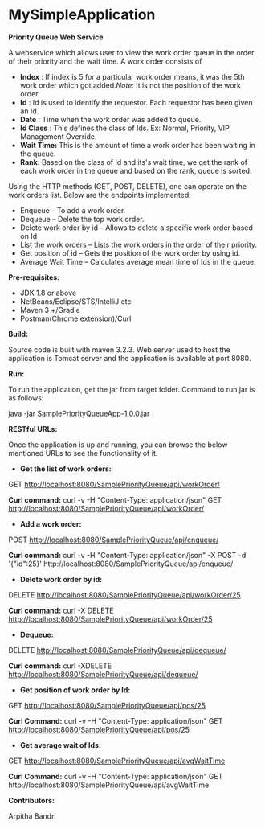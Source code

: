 # MySimpleApplication

**Priority Queue Web Service**

A webservice which allows user to view the work order queue in the order of their priority and the wait time. A work order consists of

- **Index** : If index is 5 for a particular work order means, it was the 5th work order which got added.*Note:* It is not the position of the work order.
- **Id** : Id is used to identify the requestor. Each requestor has been given an Id.
- **Date** : Time when the work order was added to queue.
- **Id Class** : This defines the class of Ids. Ex: Normal, Priority, VIP, Management Override.
- **Wait Time:** This is the amount of time a work order has been waiting in the queue.
- **Rank:** Based on the class of Id and its&#39;s wait time, we get the rank of each work order in the queue and based on the rank, queue is sorted.

Using the HTTP methods (GET, POST, DELETE), one can operate on the work orders list. Below are the endpoints implemented:

- Enqueue – To add a work order.
- Dequeue – Delete the top work order.
- Delete work order by id – Allows to delete a specific work order based on Id
- List the work orders – Lists the work orders in the order of their priority.
- Get position of id – Gets the position of the work order by using id.
- Average Wait Time – Calculates average mean time of Ids in the queue.

**Pre-requisites:**

- JDK 1.8 or above
- NetBeans/Eclipse/STS/IntelliJ etc
- Maven 3 +/Gradle
- Postman(Chrome extension)/Curl

**Build:**

Source code is built with maven 3.2.3. Web server used to host the application is Tomcat server and the application is available at port 8080.

**Run:**

To run the application, get the jar from target folder. Command to run jar is as follows:

java -jar SamplePriorityQueueApp-1.0.0.jar

**RESTful URLs:**

Once the application is up and running, you can browse the below mentioned URLs to see the functionality of it.

- **Get the list of work orders:**

GET [http://localhost:8080/SamplePriorityQueue/api/workOrder/](http://localhost:8080/SamplePriorityQueue/api/workOrder/)

**Curl command:** curl -v -H &quot;Content-Type: application/json&quot; GET [http://localhost:8080/SamplePriorityQueue/api/workOrder/](http://localhost:8080/SamplePriorityQueue/api/workOrder/)

- **Add a work order:**

POST [http://localhost:8080/SamplePriorityQueue/api/enqueue/](http://localhost:8080/SamplePriorityQueue/api/enqueue/)

**Curl command:** curl -v -H &quot;Content-Type: application/json&quot; -X POST -d &#39;{&quot;id&quot;:25}&#39; http://localhost:8080/SamplePriorityQueue/api/enqueue/

- **Delete work order by id:**

DELETE [http://localhost:8080/SamplePriorityQueue/api/workOrder/25](http://localhost:8080/SamplePriorityQueue/api/workOrder/25)

  **Curl command:** curl -X DELETE [http://localhost:8080/SamplePriorityQueue/api/workOrder/25](http://localhost:8080/SamplePriorityQueue/api/workOrder/25)

- **Dequeue:**

DELETE [http://localhost:8080/SamplePriorityQueue/api/dequeue/](http://localhost:8080/SamplePriorityQueue/api/dequeue/)

**Curl command:** curl -XDELETE [http://localhost:8080/SamplePriorityQueue/api/dequeue/](http://localhost:8080/SamplePriorityQueue/api/dequeue/)

- **Get position of work order by Id:**

GET [http://localhost:8080/SamplePriorityQueue/api/pos/25](http://localhost:8080/SamplePriorityQueue/api/pos/25)

**Curl Command:** curl -v -H &quot;Content-Type: application/json&quot; GET [http://localhost:8080/SamplePriorityQueue/api/pos/](http://localhost:8080/SamplePriorityQueue/api/pos/)25

- **Get average wait of Ids:**

GET [http://localhost:8080/SamplePriorityQueue/api/avgWaitTime](http://localhost:8080/SamplePriorityQueue/api/avgWaitTime)

**Curl Command:** curl -v -H &quot;Content-Type: application/json&quot; GET http://localhost:8080/SamplePriorityQueue/api/avgWaitTime

**Contributors:**

Arpitha Bandri
